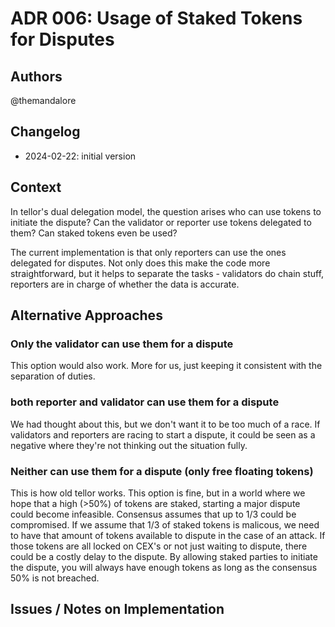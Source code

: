# ADR 006: Usage of Staked Tokens for Disputes

## Authors

@themandalore

## Changelog

- 2024-02-22: initial version

## Context

In tellor's dual delegation model, the question arises who can use tokens to initiate the dispute?  Can the validator or reporter use tokens delegated to them?  Can staked tokens even be used?

The current implementation is that only reporters can use the ones delegated for disputes.  Not only does this make the code more straightforward, but it helps to separate the tasks - validators do chain stuff, reporters are in charge of whether the data is accurate.  


## Alternative Approaches

### Only the validator can use them for a dispute

This option would also work.  More for us, just keeping it consistent with the separation of duties. 

### both reporter and validator can use them for a dispute

We had thought about this, but we don't want it to be too much of a race.  If validators and reporters are racing to start a dispute, it could be seen as a negative where they're not thinking out the situation fully. 

### Neither can use them for a dispute (only free floating tokens)

This is how old tellor works.  This option is fine, but in a world where we hope that a high (>50%) of tokens are staked, starting a major dispute could become infeasible.  Consensus assumes that up to 1/3 could be compromised.  If we assume that 1/3 of staked tokens is malicous, we need to have that amount of tokens available to dispute in the case of an attack.  If those tokens are all locked on CEX's or not just waiting to dispute, there could be a costly delay to the dispute.  By allowing staked parties to initiate the dispute, you will always have enough tokens as long as the consensus 50% is not breached.  

## Issues / Notes on Implementation

